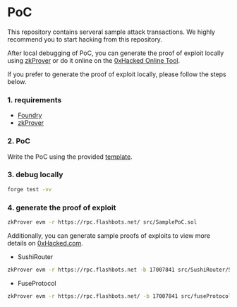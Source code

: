 # PoC

This repository contains serveral sample attack transactions. We highly recommend you to start hacking from this repository.

After local debugging of PoC, you can generate the proof of exploit locally using [zkProver](https://github.com/0xHackedLabs/zkProver) or do it online on the [0xHacked Online Tool](https://0xHacked.com/tool).

If you prefer to generate the proof of exploit locally, please follow the steps below.

### 1. requirements

* [Foundry](https://github.com/foundry-rs/foundry)
* [zkProver](https://github.com/0xHackedLabs/zkProver)

### 2. PoC

Write the PoC using the provided [template](src/SamplePoC.sol).

### 3. debug locally

```bash
forge test -vv
```

### 4. generate the proof of exploit

``` bash
zkProver evm -r https://rpc.flashbots.net/ src/SamplePoC.sol
```

Additionally, you can generate sample proofs of exploits to view more details on [0xHacked.com](https://0xHacked.com).

* SushiRouter

```bash
zkProver evm -r https://rpc.flashbots.net -b 17007841 src/SushiRouter/SushiRouterExploit.sol
```

* FuseProtocol

```bash
zkProver evm -r https://rpc.flashbots.net/ -b 17007841 src/fuseProtocol/FuseProtocolExploit.sol
```
